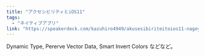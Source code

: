```yaml
---
title: "アクセシビリティとiOS11"
tags:
  - "ネイティブアプリ"
link: "https://speakerdeck.com/kazuhiro4949/akusesibiriteitoios11-nagoya-ios-meetup-number-1"
---
```


Dynamic Type, Pererve Vector Data, Smart Invert Colors などなど。
